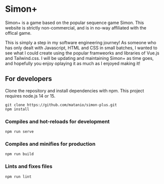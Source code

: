 # Simon+

Simon+ is a game based on the popular sequence game Simon. This website is strictly non-commercial, and is in no-way affiliated with the offical game.

This is simply a step in my software engineering journey!
As someone who has only dealt with Javascript, HTML and CSS in small batches, I wanted to see what I could create using the popular framweorks and libraries of Vue.js and Tailwind.css.
I will be updating and maintaining Simon+ as time goes, and hopefully you enjoy oplaying it as much as I enjoyed making it!

## For developers

Clone the repository and install dependencies with npm. This project requires node.js 14 or 15.
```
git clone https://github.com/matanio/simon-plus.git
npm install
```

### Compiles and hot-reloads for development
```
npm run serve
```

### Compiles and minifies for production
```
npm run build
```

### Lints and fixes files
```
npm run lint
```
